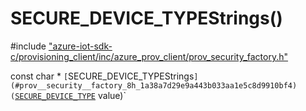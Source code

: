 # SECURE_DEVICE_TYPEStrings()

\#include ["azure-iot-sdk-c/provisioning_client/inc/azure_prov_client/prov_security_factory.h"](../iot-c-ref-prov-security-factory-h.md)  

const char * `[`SECURE_DEVICE_TYPEStrings`](#prov__security__factory_8h_1a38a7d29e9a443b033aa1e5c8d9910bf4)(`[`SECURE_DEVICE_TYPE`](#prov__security__factory_8h_1ac9a874828d8329a97691c34f2e8ffded) value)`

